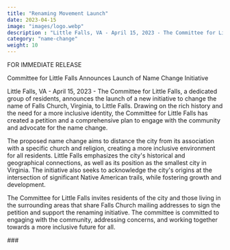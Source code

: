 ```yaml
---
title: "Renaming Movement Launch"
date: 2023-04-15
image: "images/logo.webp"
description : "Little Falls, VA - April 15, 2023 - The Committee for Little Falls, a dedicated group of residents, announces the launch of a new initiative to change the name of Falls Church, Virginia, to Little Falls."
category: "name-change"
weight: 10
---
```


FOR IMMEDIATE RELEASE

Committee for Little Falls Announces Launch of Name Change Initiative

Little Falls, VA - April 15, 2023 - The Committee for Little Falls, a dedicated group of residents, announces the launch of a new initiative to change the name of Falls Church, Virginia, to Little Falls. Drawing on the rich history and the need for a more inclusive identity, the Committee for Little Falls has created a petition and a comprehensive plan to engage with the community and advocate for the name change.

The proposed name change aims to distance the city from its association with a specific church and religion, creating a more inclusive environment for all residents. Little Falls emphasizes the city's historical and geographical connections, as well as its position as the smallest city in Virginia. The initiative also seeks to acknowledge the city's origins at the intersection of significant Native American trails, while fostering growth and development.

The Committee for Little Falls invites residents of the city and those living in the surrounding areas that share Falls Church mailing addresses to sign the petition and support the renaming initiative. The committee is committed to engaging with the community, addressing concerns, and working together towards a more inclusive future for all.

\#\#\#
